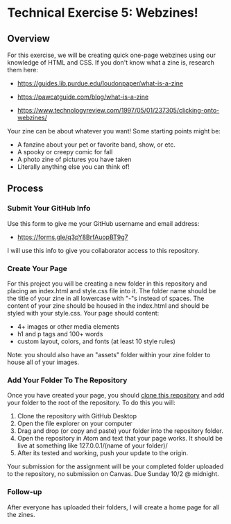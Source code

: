 # Technical Exercise 5: Webzines!
## Overview
For this exercise, we will be creating quick one-page webzines using our knowledge of HTML and CSS. If you don't know what a zine is, research them here:

- <https://guides.lib.purdue.edu/loudonpaper/what-is-a-zine>
- <https://pawcatguide.com/blog/what-is-a-zine>

- <https://www.technologyreview.com/1997/05/01/237305/clicking-onto-webzines/>

Your zine can be about whatever you want! Some starting points might be:

- A fanzine about your pet or favorite band, show, or etc.
- A spooky or creepy comic for fall
- A photo zine of pictures you have taken
- Literally anything else you can think of!

## Process

### Submit Your GitHub Info
Use this form to give me your GitHub username and email address:

- <https://forms.gle/q3pY8BrfAuopBT9g7>

I will use this info to give you collaborator access to this repository.

### Create Your Page
For this project you will be creating a new folder in this repository and placing an index.html and style.css file into it. The folder name should be the title of your zine in all lowercase with "-"s instead of spaces. The content of your zine should be housed in the index.html and should be styled with your style.css. Your page should content:

- 4+ images or other media elements
- h1 and p tags and 100+ words
- custom layout, colors, and fonts (at least 10 style rules)

Note: you should also have an "assets" folder within your zine folder to house all of your images.

### Add Your Folder To The Repository
Once you have created your page, you should [clone this repository](https://docs.github.com/en/repositories/creating-and-managing-repositories/cloning-a-repository) and add your folder to the root of the repository. To do this you will:

1. Clone the repository with GitHub Desktop
2. Open the file explorer on your computer
3. Drag and drop (or copy and paste) your folder into the repository folder.
4. Open the repository in Atom and text that your page works. It should be live at something like 127.0.0.1/(name of your folder)/
5. After its tested and working, push your update to the origin.

Your submission for the assignment will be your completed folder uploaded to the repository, no submission on Canvas. Due Sunday 10/2 @ midnight.

### Follow-up
After everyone has uploaded their folders, I will create a home page for all the zines.
